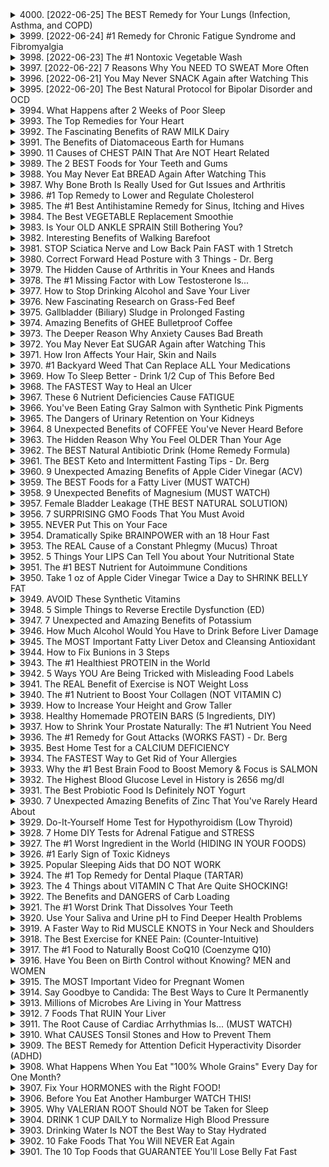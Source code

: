 <details>
<summary>4000. [2022-06-25] The BEST Remedy for Your Lungs (Infection, Asthma, and COPD)</summary><br>

<a href="https://www.youtube.com/watch?v=09RHUN1az2w" target="_blank">
    <img src="https://img.youtube.com/vi/09RHUN1az2w/maxresdefault.jpg" 
        alt="[Youtube]" width="200">
</a>

### 文章整理：《肺部健康管理的有效方案》

---

#### **核心主題**
- 探讨改善肺部健康的自然療法，包括維生素D、紅光療法（infrared light therapy）和紫外線（UV light）的作用。
- 强調太陽光的綜合療效及其在肺部健康中的重要性。

---

#### **主要觀念**
1. ** inflammation, 免疫反應和血管收縮**：這三個現象是肺部疾病（如感染、哮喘和COPD）的共同特徵。
2. **糖皮質激素的局限性**：長期使用會導致抗藥性，降低療效。
3. **維生素D的作用**：
   - 調節免疫系統。
   - 抗炎作用。
   - 支持肺部平滑肌功能。
4. **紅光療法（infrared light therapy）**：
   - 有助於舒張支氣管，改善呼吸。
   - 減輕炎症和肺纖維化。
5. **紫外線（UV light）**：
   - 具有抑菌作用，可用於殺滅空氣中的病原體。

---

#### **問題原因**
1. 長期使用糖皮質激素會導致抗藥性。
2. 維生素D受體基因多形性（polymorphism）可能影響其療效，導致部分人對維生素D反應不佳。
3. 環境污染和室內污染物可能加重肺部負擔。

---

#### **解決方法**
1. **維生素D**：
   - 补充足夠劑量的維生素D（如50,000 IU/天），尤其是基因檢測顯示受體功能異常的人群。
2. **紅光療法和紫外線療法**：
   - 利用自然光或人工設備進行紅光和紫外線照射，改善肺部健康。
3. **太陽光綜合療法**：
   - 太陽光提供UVB射線（促進維生素D合成）和紅外線（抗炎、改善呼吸），是一種經濟有效的綜合療法。

---

#### **健康建議**
1. **增加日曬時間**：適當暴露於陽光下，以促進維生素D的合成。
2. **穿透性衣物**：红外線可穿透衣物，因此即使在室內或陰天也能受益。
3. **避免過度曝晒**：注意防護，避免紫外線過量照射導致皮膚損傷。
4. **保持空氣流通**：減少室內污染物，選擇戶外活動以改善肺部健康。

---

#### **結論**
- 太陽光的多重療效（UVB、紅外線）為肺部健康管理提供了自然且有效的方案。
- 維生素D和光療法可增強免疫力、降低炎症反應，並幫助恢復糖皮質激素的效果。
- 適當的日曬和戶外活動是提升肺部健康的重要方式。
</details>

<details>
<summary>3999. [2022-06-24] #1 Remedy for Chronic Fatigue Syndrome and Fibromyalgia</summary><br>

<a href="https://www.youtube.com/watch?v=F30qB2tMQgQ" target="_blank">
    <img src="https://img.youtube.com/vi/F30qB2tMQgQ/maxresdefault.jpg" 
        alt="[Youtube]" width="200">
</a>

### 核心主題 (Core Theme)
- **Discussion of treatments for Chronic Fatigue Syndrome (CFS) and Fibromyalgia**  
  討論慢性疲勞綜合症（CFS）和纖維肌痛的治療方法。

---

### 主要觀念 (Primary Concepts)
- **Association between CFS, Fibromyalgia, and Epstein-Barr Virus (EBV)**  
  慢性疲勞綜合症和纖維肌痛常與Epstein-Barr病毒有關。
- **Stress and Cortisol Imbalance as Triggers**  
  紧張和皮質醇失衡是激活EBV的 triggers。

---

### 問題原因 (Underlying Causes)
- **Reactivation of Latent EBV**  
  潜伏的Epstein-Barr病毒被重新激活。
- **Cortisol Dysregulation Due to Stress**  
  紧張導致的皮質醇失衡，削弱免疫系統功能。

---

### 解決方法 (Solutions)
1. **Olive Leaf Extract as an Antiviral Agent**  
   橄欖葉提取物具有抗病毒作用，特別針對EBV。
2. **Stress Reduction Strategies**  
   緮理壓力，以避免激活潛伏的病毒感染。

---

### 健康建議 (Health Recommendations)
1. **Incorporate Olive Leaf Extract into Diet**  
   將橄欖葉提取物納入飲食中，但注意選擇未經過熱處理和未巴氏殺菌的產品。
2. **Manage Stress Effectively**  
   通過心理調適或物理活動等方式有效管理壓力。
3. **Consider Fermented Olives with Live Cultures**  
   選擇發酵且未殺菌的橄欖，以保留有益菌。

---

### 結論 (Conclusion)
- **Olive Leaf Extract as a Promising Remedy**  
  橄欖葉提取物對CFS和Fibromyalgia患者有顯著療效，但需配合壓力管理。
- **Importance of Holistic Approaches**  
  綜合性治療方法（如抗病毒與壓力管理結合）是改善症狀的关键。

---

### 參考資料 (References)
1. Epstein-Barr Virus and Chronic Fatigue Syndrome: Mechanisms and Treatment Options.  
2. The Role of Cortisol in Viral Reactivation and Immune Suppression.  
3. Health Benefits of Olive Leaf Extract: A Review of Scientific Evidence.
</details>

<details>
<summary>3998. [2022-06-23] The #1 Nontoxic Vegetable Wash</summary><br>

<a href="https://www.youtube.com/watch?v=GKLZpquBc_4" target="_blank">
    <img src="https://img.youtube.com/vi/GKLZpquBc_4/maxresdefault.jpg" 
        alt="[Youtube]" width="200">
</a>

### 核心主題
- 探讨非 Toxic 的蔬菜清洗方法。
- 强调氢氧化学特性及其在清洗和健康方面的应用。

### 主要觀念
1. **氢氧化学的双重作用**：
   - 氢氧化学（H₂O₂）是一种氧化性化合物，能够分解为水和氧气。
   - 在人体内，免疫细胞利用氢氧化学作为抗菌武器。

2. **氢氧化学的独特优势**：
   - 具有杀灭微生物的能力。
   - 能够降解并去除農藥、殺蟲劑、除草劑等化學物質。

3. **脂肪可溶性毒物的健康風險**：
   - 化學物質易積累在脂肪組織，影響神經系統和內臟器官。
   - 使是「有機」蔬菜，也可能含有微量農藥殘留。

### 問題原因
- 常規農藥和化學劑的使用導致食物中存在有害殘留。
- 化學物質不易分解，可能長期影響健康。
- 消毒劑和殺蟲劑的濫用對環境和家庭造成潛在危害。

### 解決方法
1. **食品級氢氧化学**：
   - 推荐使用3%食品級氢氧化學溶液。
   - 清洗比例：1/4杯氢氧化学加入1加仑水中。
   - 浸泡蔬菜20分鐘後晾干，存放在冰箱中。

2. **替代清潔方法**：
   - 使用茶 tree 油、稀釋的醋或卡詩肥皂溶液。
   - 碳酸鹽土（Diatomaceous Earth）用於殺蟲和消毒。

3. **家庭蟲害控制**：
   - 採用自然方法如Neem油，避免使用有毒化學劑。
   - 請專業公司時需了解使用的藥劑成份，確保安全。

### 健康建議
- 避免接觸高毒性殺蟲劑和消毒劑。
- 使用非 Toxic 的清潔產品，降低家庭環境中的化學暴露風險。
- 定期清潔廚房 surfaces 和用具，防止微生物滋生。

### 結論
- 氢氧化學是一種安全有效的清洗劑，具有廣泛的應用潛力。
- 自然方法在殺蟲和消毒方面同樣有效，且對環境更友善。
- 提高公眾對化學物質風險的认知，鼓勵選擇健康的清潔和農藥使用方式。
</details>

<details>
<summary>3997. [2022-06-22] 7 Reasons Why You NEED TO SWEAT More Often</summary><br>

<a href="https://www.youtube.com/watch?v=tcQbIKbbrrU" target="_blank">
    <img src="https://img.youtube.com/vi/tcQbIKbbrrU/maxresdefault.jpg" 
        alt="[Youtube]" width="200">
</a>

### 核心主題: 汗液的作用與健康益處  
Sweating is a natural bodily function with significant health benefits that are often overlooked or misunderstood.

---

### 主要觀念:  
1. **汗液的組成与功能**:  
   - 汗液主要由水、鹽分（如鈉、钾、钙、镁）、氯化物、脂肪酸和葡萄糖等成分組成。  
   - 它的主要功能是調節體溫，防止中暑，并幫助排出 excess heat.  

2. **汗腺的類型**:  
   - 經油腺：連接毛囊，分泌油脂（如腋下）。  
   - 汗腺：分泌鹽分較高的液體。  

3. **常見問題**:  
   - 人們不喜歡出汗的原因包括怕臭味、擔心別人知道自分が汗をかいていること等。  
   - 使用某些止汗劑可能會堵塞毛孔，導致更嚴重的臭味。  

---

### 問題原因:  
- 過度使用含 Aluminum 的止汗劑可能阻塞毛孔，增加臭味。  
- 現代人過於追求乾燥肌膚，忽視了出汗的健康益處。  

---

### 解决方法:  
1. **自然調節汗液**:  
   - 適當運動以促進血液循環和汗腺活動。  
   - 使用不含堵塞成分的清潔產品。  

2. **補充電解質**:  
   - 紫外線照射下出汗會導致鈉、钾等 mineral 的流失，建議適量補充。  

3. **心理調整**:  
   - 汗腺受神經系統控制，保持良好的心理狀態有助于減少不必要的出汗。  

---

### 健康建議:  
1. **保持適當的活動水平**:  
   - 定期運動可以提高心肺功能，改善睡眠 quality.  

2. **注意hydration**:  
   - 運動後及時補充水分和電解質，避免 dehydration 和 fatigue.  

3. **選擇合適的止汗劑**:  
   - 選用不含堵塞成分的產品，或嘗試天然方法（如使用蘆薺）。  

4. **保持皮膚清潔**:  
   - 汗液殘留在皮膚上可能導致臭味和感染，建議及時清潔。  

---

### 結論:  
出汗是人體健康的重要表現之一，它不僅幫助調節體溫，還能改善心肺功能、促進睡眠並提昇能量 levels. 適當利用汗液的益處，並且避免過度干預，乃是維持整體健康的關鍵。
</details>

<details>
<summary>3996. [2022-06-21] You May Never SNACK Again after Watching This</summary><br>

<a href="https://www.youtube.com/watch?v=5kPtCnZGAwI" target="_blank">
    <img src="https://img.youtube.com/vi/5kPtCnZGAwI/maxresdefault.jpg" 
        alt="[Youtube]" width="200">
</a>

### 文章整理：高頻率零食攝取對健康的影響及改善策略

---

#### 核心主題  
- **高頻率零食攝取**與相關健康問題的討論。
- 强調**低血糖、胰島素抵抗**及其健康影響。

---

#### 主要觀念  
1. **胰島素的作用**：  
   - 胰島素負責將血糖運輸至細胞供能，過度分泌會導致血糖降低，引發低血糖反饋。
2. **低血糖的危害**：  
   - 低血糖會誘發食欲，導致overeating，特別是高糖分食物的攝取。
3. **現代飲食結構問題**：  
   - 高碳水化合物、低纖維和低脂肪的飲食容易引發胰島素過度分泌。

---

#### 問題原因  
1. **零食消費模式**：  
   - 現代人習慣於高頻率零食攝取，尤其是加工食品，導致血糖水平波動。
2. **飲食結構失衡**：  
   - 高糖、高碳水化合物的攝入增加了胰島素抵抗風險。
3. **缺乏運動**：  
   - 經常久坐和缺乏肢體活動，影響身體對胰島素的敏感性。

---

#### 解決方法  
1. **改變飲食結構**：  
   - 減少精緻碳水化合物攝取，增加膳食纖維和健康脂肪（如橄榄油、坚果）。
2. **增加運動量**：  
   - 觀點：規律性有氧運動可降低胰島素抵抗。
3. **血糖管理策略**：  
   - 避免低血糖誘發的零食攝取，建議食用高纖維和健康脂肪的食物以穩定血糖。

---

#### 健康建議  
1. **飲食調整**：  
   - 減少精緻糖分和加工食品攝取。  
   - 增加蔬菜、橄欖油、坚果等高纖維和健康脂肪食物的攝入。
2. **餐後零食替代**：  
   - 將零食用作正餐的甜點，避免過度攝食。  
   - 推荐搭配：蔬菜沙拉（如芹菜）+ 膏狀堅果、橄欖油等。
3. **補充關鍵營養素**：  
   - 維生素B1、鎂、鈣、鋅和維生素D有助於改善血糖調節。  
   - 推荐來源：深色蔬菜、堅果、種子、全穀物。
4. **運動建議**：  
   - 规律性有氧運動（如快走、騎車）可提高胰島素敏感性，幫助消耗過剩血糖。

---

#### 結論  
1. 高頻率零食攝取會導致低血糖反饋循環，增加肥胖和代謝症風險。  
2. 通過調整飲食結構（降低精緻碳水化合物、增加健康脂肪和膳食纖維）、規律運動及補充關鍵營養素，可有效改善胰島素抵抗，穩定血糖水平。  
3. 零食消費需謹慎，建議將其作為正餐的一部分，以蔬菜和高纖食物為主，避免食用精緻甜食。

--- 

以上整理旨在提供清晰的結構化資訊，幫助理解文章核心內容及其解決方案。
</details>

<details>
<summary>3995. [2022-06-20] The Best Natural Protocol for Bipolar Disorder and OCD</summary><br>

<a href="https://www.youtube.com/watch?v=49NTJ4bWgLA" target="_blank">
    <img src="https://img.youtube.com/vi/49NTJ4bWgLA/maxresdefault.jpg" 
        alt="[Youtube]" width="200">
</a>

### 文章重點整理

#### 核心主題
- 探讨双相情感障碍（bipolar disorder）和强迫症（obsessive compulsive disorder, OCD）的替代治疗协议。
- 强调肠道健康、饮食调整和营养补充在改善精神疾病中的作用。

#### 主要觀念
1. **传统治疗方法的局限性**：
   - 使用SSRIs等药物可能导致副作用。
   - 侵入性治疗如深部脑刺激（DBS）和功能神经外科手术的风险较高。
   
2. **肠道与神经系统之间的联系**：
   - 肠道微生物群在合成神经递质（如血清素、去甲肾上腺素、多巴胺）中起重要作用。
   - 肠道炎症与双相情感障碍等精神疾病密切相关。

3. **替代治疗的核心理念**：
   - 修复肠道健康以改善情绪和神经系统功能。
   - 通过饮食调整和营养补充减少炎症，支持大脑健康。

#### 問題原因
1. **肠道问题**：
   - 炙烧乳杆菌失衡可能导致神经递质合成不足。
   - 饮食中过多的糖、麸质（gluten）和高ω-6脂肪酸的食物引发肠道炎症。

2. **饮食结构不合理**：
   - 高碳水化合物饮食导致血糖波动，影响大脑功能。
   - 精制糖和不健康脂肪的摄入加剧炎症反应。

3. **营养缺乏**：
   - 必需脂肪酸（如ω-3）不足可能导致神经炎症。
   - B族维生素缺乏影响神经递质合成。

#### 解決方法
1. **肠道修复与饮食调整**：
   - 消除引发炎症的食物：减少糖、麸质和高ω-6脂肪酸的摄入。
   - 增加益生菌和益生元食物：如发酵食品（ Sauerkraut, Kimchi, 高 quality kefir）。
   - 考虑采用低碳水化合物饮食，优先选择健康脂肪。

2. **营养补充**：
   - 必需脂肪酸：鱼油中的 EPA 和 DHA 可减少神经炎症。
   - B族维生素：特别是维生素 B1、叶酸和烟酸，推荐使用天然来源如營養酵母。
   - 其他补充剂：N-乙酰半胱氨酸（NAC）调节谷氨酸，改善双相情感障碍；贯叶金黄素（Hyperforin）缓解抑郁。

3. **其他辅助治疗**：
   - 对于严重症状，可考虑锂盐或甘氨酸补充。

#### 健康建議
1. **饮食建议**：
   - 采用均衡饮食，优先选择全食物和高纤维食品。
   - 减少精制糖和反式脂肪的摄入，避免麸质相关问题。

2. **营养补充建议**：
   - 确保充足的必需脂肪酸摄入，优先使用鱼油等来源。
   - 补充天然B族维生素，避免合成剂。

3. **生活习惯建议**：
   - 保持规律作息，减少压力。
   - 结合适度运动，促进大脑健康。

#### 結論
- 替代治疗协议通过修复肠道、调整饮食和补充营养，为双相情感障碍和OCD提供了一种自然且安全的治疗选择。
- 需结合个体情况，制定个性化方案，并在专业医生指导下进行。
</details>

<details>
<summary>3994. What Happens after 2 Weeks of Poor Sleep</summary><br>

<a href="https://www.youtube.com/watch?v=cc55ExfBwD8" target="_blank">
    <img src="https://img.youtube.com/vi/cc55ExfBwD8/maxresdefault.jpg" 
        alt="[Youtube]" width="200">
</a>


</details>

<details>
<summary>3993. The Top Remedies for Your Heart</summary><br>

<a href="https://www.youtube.com/watch?v=oquJX1-g7lE" target="_blank">
    <img src="https://img.youtube.com/vi/oquJX1-g7lE/maxresdefault.jpg" 
        alt="[Youtube]" width="200">
</a>


</details>

<details>
<summary>3992. The Fascinating Benefits of RAW MILK Dairy</summary><br>

<a href="https://www.youtube.com/watch?v=PvWz5cNTmLE" target="_blank">
    <img src="https://img.youtube.com/vi/PvWz5cNTmLE/maxresdefault.jpg" 
        alt="[Youtube]" width="200">
</a>


</details>

<details>
<summary>3991. The Benefits of Diatomaceous Earth for Humans</summary><br>

<a href="https://www.youtube.com/watch?v=hoUzQyp_LtA" target="_blank">
    <img src="https://img.youtube.com/vi/hoUzQyp_LtA/maxresdefault.jpg" 
        alt="[Youtube]" width="200">
</a>


</details>

<details>
<summary>3990. 11 Causes of CHEST PAIN That Are NOT Heart Related</summary><br>

<a href="https://www.youtube.com/watch?v=rjFk-vMLhhA" target="_blank">
    <img src="https://img.youtube.com/vi/rjFk-vMLhhA/maxresdefault.jpg" 
        alt="[Youtube]" width="200">
</a>


</details>

<details>
<summary>3989. The 2 BEST Foods for Your Teeth and Gums</summary><br>

<a href="https://www.youtube.com/watch?v=MNs1VYAXkS4" target="_blank">
    <img src="https://img.youtube.com/vi/MNs1VYAXkS4/maxresdefault.jpg" 
        alt="[Youtube]" width="200">
</a>


</details>

<details>
<summary>3988. You May Never Eat BREAD Again After Watching This</summary><br>

<a href="https://www.youtube.com/watch?v=pdMOxVRtCkc" target="_blank">
    <img src="https://img.youtube.com/vi/pdMOxVRtCkc/maxresdefault.jpg" 
        alt="[Youtube]" width="200">
</a>


</details>

<details>
<summary>3987. Why Bone Broth Is Really Used for Gut Issues and Arthritis</summary><br>

<a href="https://www.youtube.com/watch?v=8QAhZN6S3rU" target="_blank">
    <img src="https://img.youtube.com/vi/8QAhZN6S3rU/maxresdefault.jpg" 
        alt="[Youtube]" width="200">
</a>


</details>

<details>
<summary>3986. #1 Top Remedy to Lower and Regulate Cholesterol</summary><br>

<a href="https://www.youtube.com/watch?v=T4swm7ZX1nU" target="_blank">
    <img src="https://img.youtube.com/vi/T4swm7ZX1nU/maxresdefault.jpg" 
        alt="[Youtube]" width="200">
</a>


</details>

<details>
<summary>3985. The #1 Best Antihistamine Remedy for Sinus, Itching and Hives</summary><br>

<a href="https://www.youtube.com/watch?v=6YE8BZkN8Vo" target="_blank">
    <img src="https://img.youtube.com/vi/6YE8BZkN8Vo/maxresdefault.jpg" 
        alt="[Youtube]" width="200">
</a>


</details>

<details>
<summary>3984. The Best VEGETABLE Replacement Smoothie</summary><br>

<a href="https://www.youtube.com/watch?v=bbPXVAo0IHs" target="_blank">
    <img src="https://img.youtube.com/vi/bbPXVAo0IHs/maxresdefault.jpg" 
        alt="[Youtube]" width="200">
</a>


</details>

<details>
<summary>3983. Is Your OLD ANKLE SPRAIN Still Bothering You?</summary><br>

<a href="https://www.youtube.com/watch?v=vPfQv9Ks1jE" target="_blank">
    <img src="https://img.youtube.com/vi/vPfQv9Ks1jE/maxresdefault.jpg" 
        alt="[Youtube]" width="200">
</a>


</details>

<details>
<summary>3982. Interesting Benefits of Walking Barefoot</summary><br>

<a href="https://www.youtube.com/watch?v=JQo_edypQOE" target="_blank">
    <img src="https://img.youtube.com/vi/JQo_edypQOE/maxresdefault.jpg" 
        alt="[Youtube]" width="200">
</a>


</details>

<details>
<summary>3981. STOP Sciatica Nerve and Low Back Pain FAST with 1 Stretch</summary><br>

<a href="https://www.youtube.com/watch?v=0taKz08XW7w" target="_blank">
    <img src="https://img.youtube.com/vi/0taKz08XW7w/maxresdefault.jpg" 
        alt="[Youtube]" width="200">
</a>


</details>

<details>
<summary>3980. Correct Forward Head Posture with 3 Things - Dr. Berg</summary><br>

<a href="https://www.youtube.com/watch?v=cqX8ods6VLQ" target="_blank">
    <img src="https://img.youtube.com/vi/cqX8ods6VLQ/maxresdefault.jpg" 
        alt="[Youtube]" width="200">
</a>


</details>

<details>
<summary>3979. The Hidden Cause of Arthritis in Your Knees and Hands</summary><br>

<a href="https://www.youtube.com/watch?v=hnwWHQJcKFw" target="_blank">
    <img src="https://img.youtube.com/vi/hnwWHQJcKFw/maxresdefault.jpg" 
        alt="[Youtube]" width="200">
</a>


</details>

<details>
<summary>3978. The #1 Missing Factor with Low Testosterone Is...</summary><br>

<a href="https://www.youtube.com/watch?v=dX0pJWoG9Kc" target="_blank">
    <img src="https://img.youtube.com/vi/dX0pJWoG9Kc/maxresdefault.jpg" 
        alt="[Youtube]" width="200">
</a>


</details>

<details>
<summary>3977. How to Stop Drinking Alcohol and Save Your Liver</summary><br>

<a href="https://www.youtube.com/watch?v=fbQ7jLhBkIQ" target="_blank">
    <img src="https://img.youtube.com/vi/fbQ7jLhBkIQ/maxresdefault.jpg" 
        alt="[Youtube]" width="200">
</a>


</details>

<details>
<summary>3976. New Fascinating Research on Grass-Fed Beef</summary><br>

<a href="https://www.youtube.com/watch?v=fSgmqsl3Twk" target="_blank">
    <img src="https://img.youtube.com/vi/fSgmqsl3Twk/maxresdefault.jpg" 
        alt="[Youtube]" width="200">
</a>


</details>

<details>
<summary>3975. Gallbladder (Biliary) Sludge in Prolonged Fasting</summary><br>

<a href="https://www.youtube.com/watch?v=GNXzkw8r26Q" target="_blank">
    <img src="https://img.youtube.com/vi/GNXzkw8r26Q/maxresdefault.jpg" 
        alt="[Youtube]" width="200">
</a>


</details>

<details>
<summary>3974. Amazing Benefits of GHEE Bulletproof Coffee</summary><br>

<a href="https://www.youtube.com/watch?v=KJhmGjKDQ9k" target="_blank">
    <img src="https://img.youtube.com/vi/KJhmGjKDQ9k/maxresdefault.jpg" 
        alt="[Youtube]" width="200">
</a>


</details>

<details>
<summary>3973. The Deeper Reason Why Anxiety Causes Bad Breath</summary><br>

<a href="https://www.youtube.com/watch?v=Xm98s6f9HHY" target="_blank">
    <img src="https://img.youtube.com/vi/Xm98s6f9HHY/maxresdefault.jpg" 
        alt="[Youtube]" width="200">
</a>


</details>

<details>
<summary>3972. You May Never Eat SUGAR Again after Watching This</summary><br>

<a href="https://www.youtube.com/watch?v=touPC69jMsg" target="_blank">
    <img src="https://img.youtube.com/vi/touPC69jMsg/maxresdefault.jpg" 
        alt="[Youtube]" width="200">
</a>


</details>

<details>
<summary>3971. How Iron Affects Your Hair, Skin and Nails</summary><br>

<a href="https://www.youtube.com/watch?v=cIuzEjf_URE" target="_blank">
    <img src="https://img.youtube.com/vi/cIuzEjf_URE/maxresdefault.jpg" 
        alt="[Youtube]" width="200">
</a>


</details>

<details>
<summary>3970. #1 Backyard Weed That Can Replace ALL Your Medications</summary><br>

<a href="https://www.youtube.com/watch?v=SFWvKhiP2Sw" target="_blank">
    <img src="https://img.youtube.com/vi/SFWvKhiP2Sw/maxresdefault.jpg" 
        alt="[Youtube]" width="200">
</a>


</details>

<details>
<summary>3969. How To Sleep Better - Drink 1/2 Cup of This Before Bed</summary><br>

<a href="https://www.youtube.com/watch?v=pM3stM3uI00" target="_blank">
    <img src="https://img.youtube.com/vi/pM3stM3uI00/maxresdefault.jpg" 
        alt="[Youtube]" width="200">
</a>


</details>

<details>
<summary>3968. The FASTEST Way to Heal an Ulcer</summary><br>

<a href="https://www.youtube.com/watch?v=NOFMXJ6WzX0" target="_blank">
    <img src="https://img.youtube.com/vi/NOFMXJ6WzX0/maxresdefault.jpg" 
        alt="[Youtube]" width="200">
</a>


</details>

<details>
<summary>3967. These 6 Nutrient Deficiencies Cause FATIGUE</summary><br>

<a href="https://www.youtube.com/watch?v=LwPlCTDzK1c" target="_blank">
    <img src="https://img.youtube.com/vi/LwPlCTDzK1c/maxresdefault.jpg" 
        alt="[Youtube]" width="200">
</a>


</details>

<details>
<summary>3966. You've Been Eating Gray Salmon with Synthetic Pink Pigments</summary><br>

<a href="https://www.youtube.com/watch?v=q2RpfrYFCcA" target="_blank">
    <img src="https://img.youtube.com/vi/q2RpfrYFCcA/maxresdefault.jpg" 
        alt="[Youtube]" width="200">
</a>


</details>

<details>
<summary>3965. The Dangers of Urinary Retention on Your Kidneys</summary><br>

<a href="https://www.youtube.com/watch?v=ME8jjIwYMRY" target="_blank">
    <img src="https://img.youtube.com/vi/ME8jjIwYMRY/maxresdefault.jpg" 
        alt="[Youtube]" width="200">
</a>


</details>

<details>
<summary>3964. 8 Unexpected Benefits of COFFEE You've Never Heard Before</summary><br>

<a href="https://www.youtube.com/watch?v=wnRli6P9GVc" target="_blank">
    <img src="https://img.youtube.com/vi/wnRli6P9GVc/maxresdefault.jpg" 
        alt="[Youtube]" width="200">
</a>


</details>

<details>
<summary>3963. The Hidden Reason Why You Feel OLDER Than Your Age</summary><br>

<a href="https://www.youtube.com/watch?v=7YUDXGeMjAY" target="_blank">
    <img src="https://img.youtube.com/vi/7YUDXGeMjAY/maxresdefault.jpg" 
        alt="[Youtube]" width="200">
</a>


</details>

<details>
<summary>3962. The BEST Natural Antibiotic Drink (Home Remedy Formula)</summary><br>

<a href="https://www.youtube.com/watch?v=vnvfiCXs45E" target="_blank">
    <img src="https://img.youtube.com/vi/vnvfiCXs45E/maxresdefault.jpg" 
        alt="[Youtube]" width="200">
</a>


</details>

<details>
<summary>3961. The BEST Keto and Intermittent Fasting Tips - Dr. Berg</summary><br>

<a href="https://www.youtube.com/watch?v=mGG464f_N_8" target="_blank">
    <img src="https://img.youtube.com/vi/mGG464f_N_8/maxresdefault.jpg" 
        alt="[Youtube]" width="200">
</a>


</details>

<details>
<summary>3960. 9 Unexpected Amazing Benefits of Apple Cider Vinegar (ACV)</summary><br>

<a href="https://www.youtube.com/watch?v=9L3qDUTN550" target="_blank">
    <img src="https://img.youtube.com/vi/9L3qDUTN550/maxresdefault.jpg" 
        alt="[Youtube]" width="200">
</a>


</details>

<details>
<summary>3959. The BEST Foods for a Fatty Liver (MUST WATCH)</summary><br>

<a href="https://www.youtube.com/watch?v=RCXJ4zyVT7M" target="_blank">
    <img src="https://img.youtube.com/vi/RCXJ4zyVT7M/maxresdefault.jpg" 
        alt="[Youtube]" width="200">
</a>


</details>

<details>
<summary>3958. 9 Unexpected Benefits of Magnesium (MUST WATCH)</summary><br>

<a href="https://www.youtube.com/watch?v=4HMHiY3m_t8" target="_blank">
    <img src="https://img.youtube.com/vi/4HMHiY3m_t8/maxresdefault.jpg" 
        alt="[Youtube]" width="200">
</a>


</details>

<details>
<summary>3957. Female Bladder Leakage (THE BEST NATURAL SOLUTION)</summary><br>

<a href="https://www.youtube.com/watch?v=f0PRBRC4oNs" target="_blank">
    <img src="https://img.youtube.com/vi/f0PRBRC4oNs/maxresdefault.jpg" 
        alt="[Youtube]" width="200">
</a>


</details>

<details>
<summary>3956. 7 SURPRISING GMO Foods That You Must Avoid</summary><br>

<a href="https://www.youtube.com/watch?v=3eybu-IgeQc" target="_blank">
    <img src="https://img.youtube.com/vi/3eybu-IgeQc/maxresdefault.jpg" 
        alt="[Youtube]" width="200">
</a>


</details>

<details>
<summary>3955. NEVER Put This on Your Face</summary><br>

<a href="https://www.youtube.com/watch?v=jC3FurKvP60" target="_blank">
    <img src="https://img.youtube.com/vi/jC3FurKvP60/maxresdefault.jpg" 
        alt="[Youtube]" width="200">
</a>


</details>

<details>
<summary>3954. Dramatically Spike BRAINPOWER with an 18 Hour Fast</summary><br>

<a href="https://www.youtube.com/watch?v=KYbpda7AMq8" target="_blank">
    <img src="https://img.youtube.com/vi/KYbpda7AMq8/maxresdefault.jpg" 
        alt="[Youtube]" width="200">
</a>


</details>

<details>
<summary>3953. The REAL Cause of a Constant Phlegmy (Mucus) Throat</summary><br>

<a href="https://www.youtube.com/watch?v=iKp9H9LvlqA" target="_blank">
    <img src="https://img.youtube.com/vi/iKp9H9LvlqA/maxresdefault.jpg" 
        alt="[Youtube]" width="200">
</a>


</details>

<details>
<summary>3952. 5 Things Your LIPS Can Tell You about Your Nutritional State</summary><br>

<a href="https://www.youtube.com/watch?v=d_1fRLt1EW4" target="_blank">
    <img src="https://img.youtube.com/vi/d_1fRLt1EW4/maxresdefault.jpg" 
        alt="[Youtube]" width="200">
</a>


</details>

<details>
<summary>3951. The #1 BEST Nutrient for Autoimmune Conditions</summary><br>

<a href="https://www.youtube.com/watch?v=zy-jEXIxpSo" target="_blank">
    <img src="https://img.youtube.com/vi/zy-jEXIxpSo/maxresdefault.jpg" 
        alt="[Youtube]" width="200">
</a>


</details>

<details>
<summary>3950. Take 1 oz of Apple Cider Vinegar Twice a Day to SHRINK BELLY FAT</summary><br>

<a href="https://www.youtube.com/watch?v=5A3d9FvT8H8" target="_blank">
    <img src="https://img.youtube.com/vi/5A3d9FvT8H8/maxresdefault.jpg" 
        alt="[Youtube]" width="200">
</a>


</details>

<details>
<summary>3949. AVOID These Synthetic Vitamins</summary><br>

<a href="https://www.youtube.com/watch?v=mAlaexDCC44" target="_blank">
    <img src="https://img.youtube.com/vi/mAlaexDCC44/maxresdefault.jpg" 
        alt="[Youtube]" width="200">
</a>


</details>

<details>
<summary>3948. 5 Simple Things to Reverse Erectile Dysfunction (ED)</summary><br>

<a href="https://www.youtube.com/watch?v=K2iBcjJsEwg" target="_blank">
    <img src="https://img.youtube.com/vi/K2iBcjJsEwg/maxresdefault.jpg" 
        alt="[Youtube]" width="200">
</a>


</details>

<details>
<summary>3947. 7 Unexpected and Amazing Benefits of Potassium</summary><br>

<a href="https://www.youtube.com/watch?v=HyzNnxplWIA" target="_blank">
    <img src="https://img.youtube.com/vi/HyzNnxplWIA/maxresdefault.jpg" 
        alt="[Youtube]" width="200">
</a>


</details>

<details>
<summary>3946. How Much Alcohol Would You Have to Drink Before Liver Damage</summary><br>

<a href="https://www.youtube.com/watch?v=5WcqDdDdeZ0" target="_blank">
    <img src="https://img.youtube.com/vi/5WcqDdDdeZ0/maxresdefault.jpg" 
        alt="[Youtube]" width="200">
</a>


</details>

<details>
<summary>3945. The MOST Important Fatty Liver Detox and Cleansing Antioxidant</summary><br>

<a href="https://www.youtube.com/watch?v=sHcaBqko2Vs" target="_blank">
    <img src="https://img.youtube.com/vi/sHcaBqko2Vs/maxresdefault.jpg" 
        alt="[Youtube]" width="200">
</a>


</details>

<details>
<summary>3944. How to Fix Bunions in 3 Steps</summary><br>

<a href="https://www.youtube.com/watch?v=N9kdv-1Mias" target="_blank">
    <img src="https://img.youtube.com/vi/N9kdv-1Mias/maxresdefault.jpg" 
        alt="[Youtube]" width="200">
</a>


</details>

<details>
<summary>3943. The #1 Healthiest PROTEIN in the World</summary><br>

<a href="https://www.youtube.com/watch?v=HeH2npPqAuY" target="_blank">
    <img src="https://img.youtube.com/vi/HeH2npPqAuY/maxresdefault.jpg" 
        alt="[Youtube]" width="200">
</a>


</details>

<details>
<summary>3942. 5 Ways YOU Are Being Tricked with Misleading Food Labels</summary><br>

<a href="https://www.youtube.com/watch?v=_hwGLQKZjPc" target="_blank">
    <img src="https://img.youtube.com/vi/_hwGLQKZjPc/maxresdefault.jpg" 
        alt="[Youtube]" width="200">
</a>


</details>

<details>
<summary>3941. The REAL Benefit of Exercise is NOT Weight Loss</summary><br>

<a href="https://www.youtube.com/watch?v=Lofv5L0qq0k" target="_blank">
    <img src="https://img.youtube.com/vi/Lofv5L0qq0k/maxresdefault.jpg" 
        alt="[Youtube]" width="200">
</a>


</details>

<details>
<summary>3940. The #1 Nutrient to Boost Your Collagen (NOT VITAMIN C)</summary><br>

<a href="https://www.youtube.com/watch?v=tYB9CGGSwFM" target="_blank">
    <img src="https://img.youtube.com/vi/tYB9CGGSwFM/maxresdefault.jpg" 
        alt="[Youtube]" width="200">
</a>


</details>

<details>
<summary>3939. How to Increase Your Height and Grow Taller</summary><br>

<a href="https://www.youtube.com/watch?v=JF8FhfgGe2w" target="_blank">
    <img src="https://img.youtube.com/vi/JF8FhfgGe2w/maxresdefault.jpg" 
        alt="[Youtube]" width="200">
</a>


</details>

<details>
<summary>3938. Healthy Homemade PROTEIN BARS (5 Ingredients, DIY)</summary><br>

<a href="https://www.youtube.com/watch?v=uMan_ylkAcA" target="_blank">
    <img src="https://img.youtube.com/vi/uMan_ylkAcA/maxresdefault.jpg" 
        alt="[Youtube]" width="200">
</a>


</details>

<details>
<summary>3937. How to Shrink Your Prostate Naturally: The #1 Nutrient You Need</summary><br>

<a href="https://www.youtube.com/watch?v=72j8NXuJ1oY" target="_blank">
    <img src="https://img.youtube.com/vi/72j8NXuJ1oY/maxresdefault.jpg" 
        alt="[Youtube]" width="200">
</a>


</details>

<details>
<summary>3936. The #1 Remedy for Gout Attacks (WORKS FAST) - Dr. Berg</summary><br>

<a href="https://www.youtube.com/watch?v=GwDpBTxSYKM" target="_blank">
    <img src="https://img.youtube.com/vi/GwDpBTxSYKM/maxresdefault.jpg" 
        alt="[Youtube]" width="200">
</a>


</details>

<details>
<summary>3935. Best Home Test for a CALCIUM DEFICIENCY</summary><br>

<a href="https://www.youtube.com/watch?v=yU7taCx-bQE" target="_blank">
    <img src="https://img.youtube.com/vi/yU7taCx-bQE/maxresdefault.jpg" 
        alt="[Youtube]" width="200">
</a>


</details>

<details>
<summary>3934. The FASTEST Way to Get Rid of Your Allergies</summary><br>

<a href="https://www.youtube.com/watch?v=IB2UQQlI00g" target="_blank">
    <img src="https://img.youtube.com/vi/IB2UQQlI00g/maxresdefault.jpg" 
        alt="[Youtube]" width="200">
</a>


</details>

<details>
<summary>3933. Why the #1 Best Brain Food to Boost Memory & Focus is SALMON</summary><br>

<a href="https://www.youtube.com/watch?v=fwksQEwtEMA" target="_blank">
    <img src="https://img.youtube.com/vi/fwksQEwtEMA/maxresdefault.jpg" 
        alt="[Youtube]" width="200">
</a>


</details>

<details>
<summary>3932. The Highest Blood Glucose Level in History is 2656 mg/dl</summary><br>

<a href="https://www.youtube.com/watch?v=FtAgg8r-ZYQ" target="_blank">
    <img src="https://img.youtube.com/vi/FtAgg8r-ZYQ/maxresdefault.jpg" 
        alt="[Youtube]" width="200">
</a>


</details>

<details>
<summary>3931. The Best Probiotic Food Is Definitely NOT Yogurt</summary><br>

<a href="https://www.youtube.com/watch?v=rvxVFXEsYs8" target="_blank">
    <img src="https://img.youtube.com/vi/rvxVFXEsYs8/maxresdefault.jpg" 
        alt="[Youtube]" width="200">
</a>


</details>

<details>
<summary>3930. 7 Unexpected Amazing Benefits of Zinc That You've Rarely Heard About</summary><br>

<a href="https://www.youtube.com/watch?v=V-7GCJoOPSA" target="_blank">
    <img src="https://img.youtube.com/vi/V-7GCJoOPSA/maxresdefault.jpg" 
        alt="[Youtube]" width="200">
</a>


</details>

<details>
<summary>3929. Do-It-Yourself Home Test for Hypothyroidism (Low Thyroid)</summary><br>

<a href="https://www.youtube.com/watch?v=hjEjGPMAHWY" target="_blank">
    <img src="https://img.youtube.com/vi/hjEjGPMAHWY/maxresdefault.jpg" 
        alt="[Youtube]" width="200">
</a>


</details>

<details>
<summary>3928. 7 Home DIY Tests for Adrenal Fatigue and STRESS</summary><br>

<a href="https://www.youtube.com/watch?v=SvBi5A6iS9I" target="_blank">
    <img src="https://img.youtube.com/vi/SvBi5A6iS9I/maxresdefault.jpg" 
        alt="[Youtube]" width="200">
</a>


</details>

<details>
<summary>3927. The #1 Worst Ingredient in the World (HIDING IN YOUR FOODS)</summary><br>

<a href="https://www.youtube.com/watch?v=Dkbu16d0qX0" target="_blank">
    <img src="https://img.youtube.com/vi/Dkbu16d0qX0/maxresdefault.jpg" 
        alt="[Youtube]" width="200">
</a>


</details>

<details>
<summary>3926. #1 Early Sign of Toxic Kidneys</summary><br>

<a href="https://www.youtube.com/watch?v=ik1AgqT_rms" target="_blank">
    <img src="https://img.youtube.com/vi/ik1AgqT_rms/maxresdefault.jpg" 
        alt="[Youtube]" width="200">
</a>


</details>

<details>
<summary>3925. Popular Sleeping Aids that DO NOT WORK</summary><br>

<a href="https://www.youtube.com/watch?v=gelyrHXLSg4" target="_blank">
    <img src="https://img.youtube.com/vi/gelyrHXLSg4/maxresdefault.jpg" 
        alt="[Youtube]" width="200">
</a>


</details>

<details>
<summary>3924. The #1 Top Remedy for Dental Plaque (TARTAR)</summary><br>

<a href="https://www.youtube.com/watch?v=0ktNhvkmB00" target="_blank">
    <img src="https://img.youtube.com/vi/0ktNhvkmB00/maxresdefault.jpg" 
        alt="[Youtube]" width="200">
</a>


</details>

<details>
<summary>3923. The 4 Things about VITAMIN C That Are Quite SHOCKING!</summary><br>

<a href="https://www.youtube.com/watch?v=l8FkfVsz76E" target="_blank">
    <img src="https://img.youtube.com/vi/l8FkfVsz76E/maxresdefault.jpg" 
        alt="[Youtube]" width="200">
</a>


</details>

<details>
<summary>3922. The Benefits and DANGERS of Carb Loading</summary><br>

<a href="https://www.youtube.com/watch?v=ixSwoJDxR1Q" target="_blank">
    <img src="https://img.youtube.com/vi/ixSwoJDxR1Q/maxresdefault.jpg" 
        alt="[Youtube]" width="200">
</a>


</details>

<details>
<summary>3921. The #1 Worst Drink That Dissolves Your Teeth</summary><br>

<a href="https://www.youtube.com/watch?v=N5BClQDK548" target="_blank">
    <img src="https://img.youtube.com/vi/N5BClQDK548/maxresdefault.jpg" 
        alt="[Youtube]" width="200">
</a>


</details>

<details>
<summary>3920. Use Your Saliva and Urine pH to Find Deeper Health Problems</summary><br>

<a href="https://www.youtube.com/watch?v=_sRyflXdBrw" target="_blank">
    <img src="https://img.youtube.com/vi/_sRyflXdBrw/maxresdefault.jpg" 
        alt="[Youtube]" width="200">
</a>


</details>

<details>
<summary>3919. A Faster Way to Rid MUSCLE KNOTS in Your Neck and Shoulders</summary><br>

<a href="https://www.youtube.com/watch?v=6VRkYF9cBUQ" target="_blank">
    <img src="https://img.youtube.com/vi/6VRkYF9cBUQ/maxresdefault.jpg" 
        alt="[Youtube]" width="200">
</a>


</details>

<details>
<summary>3918. The Best Exercise for KNEE Pain: (Counter-Intuitive)</summary><br>

<a href="https://www.youtube.com/watch?v=HXt5kTTTrho" target="_blank">
    <img src="https://img.youtube.com/vi/HXt5kTTTrho/maxresdefault.jpg" 
        alt="[Youtube]" width="200">
</a>


</details>

<details>
<summary>3917. The #1 Food to Naturally Boost CoQ10 (Coenzyme Q10)</summary><br>

<a href="https://www.youtube.com/watch?v=-9I2AunSKxo" target="_blank">
    <img src="https://img.youtube.com/vi/-9I2AunSKxo/maxresdefault.jpg" 
        alt="[Youtube]" width="200">
</a>


</details>

<details>
<summary>3916. Have You Been on Birth Control without Knowing? MEN and WOMEN</summary><br>

<a href="https://www.youtube.com/watch?v=qoXkv1b3fWo" target="_blank">
    <img src="https://img.youtube.com/vi/qoXkv1b3fWo/maxresdefault.jpg" 
        alt="[Youtube]" width="200">
</a>


</details>

<details>
<summary>3915. The MOST Important Video for Pregnant Women</summary><br>

<a href="https://www.youtube.com/watch?v=-g7Eny101sk" target="_blank">
    <img src="https://img.youtube.com/vi/-g7Eny101sk/maxresdefault.jpg" 
        alt="[Youtube]" width="200">
</a>


</details>

<details>
<summary>3914. Say Goodbye to Candida: The Best Ways to Cure It Permanently</summary><br>

<a href="https://www.youtube.com/watch?v=a9wWC7M0QxI" target="_blank">
    <img src="https://img.youtube.com/vi/a9wWC7M0QxI/maxresdefault.jpg" 
        alt="[Youtube]" width="200">
</a>


</details>

<details>
<summary>3913. Millions of Microbes Are Living in Your Mattress</summary><br>

<a href="https://www.youtube.com/watch?v=qsgYXh9y0ZI" target="_blank">
    <img src="https://img.youtube.com/vi/qsgYXh9y0ZI/maxresdefault.jpg" 
        alt="[Youtube]" width="200">
</a>


</details>

<details>
<summary>3912. 7 Foods That RUIN Your Liver</summary><br>

<a href="https://www.youtube.com/watch?v=1B98PDEe4vU" target="_blank">
    <img src="https://img.youtube.com/vi/1B98PDEe4vU/maxresdefault.jpg" 
        alt="[Youtube]" width="200">
</a>


</details>

<details>
<summary>3911. The Root Cause of Cardiac Arrhythmias Is... (MUST WATCH)</summary><br>

<a href="https://www.youtube.com/watch?v=tQO7JN47Z04" target="_blank">
    <img src="https://img.youtube.com/vi/tQO7JN47Z04/maxresdefault.jpg" 
        alt="[Youtube]" width="200">
</a>


</details>

<details>
<summary>3910. What CAUSES Tonsil Stones and How to Prevent Them</summary><br>

<a href="https://www.youtube.com/watch?v=O1YQjA758Gc" target="_blank">
    <img src="https://img.youtube.com/vi/O1YQjA758Gc/maxresdefault.jpg" 
        alt="[Youtube]" width="200">
</a>


</details>

<details>
<summary>3909. The BEST Remedy for Attention Deficit Hyperactivity Disorder (ADHD)</summary><br>

<a href="https://www.youtube.com/watch?v=FVFnq5j0mzY" target="_blank">
    <img src="https://img.youtube.com/vi/FVFnq5j0mzY/maxresdefault.jpg" 
        alt="[Youtube]" width="200">
</a>


</details>

<details>
<summary>3908. What Happens When You Eat "100% Whole Grains" Every Day for One Month?</summary><br>

<a href="https://www.youtube.com/watch?v=Ga-0CHCrH0s" target="_blank">
    <img src="https://img.youtube.com/vi/Ga-0CHCrH0s/maxresdefault.jpg" 
        alt="[Youtube]" width="200">
</a>


</details>

<details>
<summary>3907. Fix Your HORMONES with the Right FOOD!</summary><br>

<a href="https://www.youtube.com/watch?v=rmCXk2As1Y4" target="_blank">
    <img src="https://img.youtube.com/vi/rmCXk2As1Y4/maxresdefault.jpg" 
        alt="[Youtube]" width="200">
</a>


</details>

<details>
<summary>3906. Before You Eat Another Hamburger WATCH THIS!</summary><br>

<a href="https://www.youtube.com/watch?v=B69RS3cZJFk" target="_blank">
    <img src="https://img.youtube.com/vi/B69RS3cZJFk/maxresdefault.jpg" 
        alt="[Youtube]" width="200">
</a>


</details>

<details>
<summary>3905. Why VALERIAN ROOT Should NOT be Taken for Sleep</summary><br>

<a href="https://www.youtube.com/watch?v=AqtFt20Ah6c" target="_blank">
    <img src="https://img.youtube.com/vi/AqtFt20Ah6c/maxresdefault.jpg" 
        alt="[Youtube]" width="200">
</a>


</details>

<details>
<summary>3904. DRINK 1 CUP DAILY to Normalize High Blood Pressure</summary><br>

<a href="https://www.youtube.com/watch?v=up3pe-X8ZWs" target="_blank">
    <img src="https://img.youtube.com/vi/up3pe-X8ZWs/maxresdefault.jpg" 
        alt="[Youtube]" width="200">
</a>


</details>

<details>
<summary>3903. Drinking Water Is NOT the Best Way to Stay Hydrated</summary><br>

<a href="https://www.youtube.com/watch?v=JAhvCuJNu3I" target="_blank">
    <img src="https://img.youtube.com/vi/JAhvCuJNu3I/maxresdefault.jpg" 
        alt="[Youtube]" width="200">
</a>


</details>

<details>
<summary>3902. 10 Fake Foods That You Will NEVER Eat Again</summary><br>

<a href="https://www.youtube.com/watch?v=9kJLfDsfPV4" target="_blank">
    <img src="https://img.youtube.com/vi/9kJLfDsfPV4/maxresdefault.jpg" 
        alt="[Youtube]" width="200">
</a>


</details>

<details>
<summary>3901. The 10 Top Foods that GUARANTEE You'll Lose Belly Fat Fast</summary><br>

<a href="https://www.youtube.com/watch?v=zg0EsOp9kMA" target="_blank">
    <img src="https://img.youtube.com/vi/zg0EsOp9kMA/maxresdefault.jpg" 
        alt="[Youtube]" width="200">
</a>


</details>

